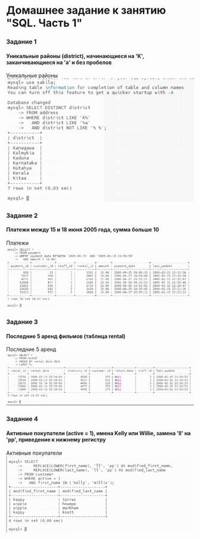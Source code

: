 # Домашнее задание к занятию "SQL. Часть 1"

### Задание 1
#### Уникальные районы (district), начинающиеся на 'K', заканчивающиеся на 'a' и без пробелов
Уникальные районы ![alt text](img/1.png)

### Задание 2
#### Платежи между 15 и 18 июня 2005 года, сумма больше 10
Платежи ![alt text](img/2.png)

### Задание 3
#### Последние 5 аренд фильмов (таблица rental)
Последние 5 аренд ![alt text](img/3.png)

### Задание 4
#### Активные покупатели (active = 1), имена Kelly или Willie, замена 'll' на 'pp', приведение к нижнему регистру
Активные покупатели ![alt text](img/4.png)
